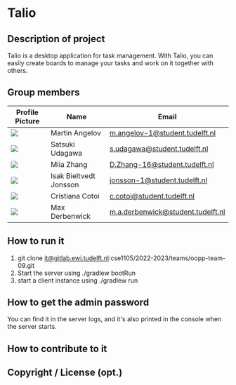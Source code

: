 # Talio


## Description of project
Talio is a desktop application for task management. With Talio, you can easily create boards to manage your tasks and work on it together with others.

## Group members

| Profile Picture | Name | Email |
|---|---|---|
| ![](https://eu.ui-avatars.com/api/?name=OOPP&length=4&size=50&color=DDD&background=777&font-size=0.325) | Martin Angelov | m.angelov-1@student.tudelft.nl |
| ![](https://eu.ui-avatars.com/api/?name=OOPP&length=4&size=50&color=DDD&background=777&font-size=0.325) | Satsuki Udagawa | s.udagawa@student.tudelft.nl |
| ![](https://eu.ui-avatars.com/api/?name=OOPP&length=4&size=50&color=DDD&background=777&font-size=0.325) | Miia Zhang | D.Zhang-16@student.tudelft.nl |
| ![](https://eu.ui-avatars.com/api/?name=OOPP&length=4&size=50&color=DDD&background=777&font-size=0.325) | Isak Bieltvedt Jonsson | jonsson-1@student.tudelft.nl |
| ![](https://eu.ui-avatars.com/api/?name=OOPP&length=4&size=50&color=DDD&background=777&font-size=0.325) | Cristiana Cotoi| c.cotoi@student.tudelft.nl |
| ![](https://eu.ui-avatars.com/api/?name=OOPP&length=4&size=50&color=DDD&background=777&font-size=0.325) | Max Derbenwick | m.a.derbenwick@student.tudelft.nl |


## How to run it
1. git clone it@gitlab.ewi.tudelft.nl:cse1105/2022-2023/teams/oopp-team-09.git
2. Start the server using ./gradlew bootRun
3. start a client instance using ./gradlew run

## How to get the admin password
You can find it in the server logs, and it's also printed in the console when the server starts.

## How to contribute to it

## Copyright / License (opt.)
